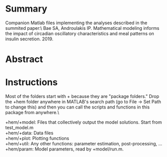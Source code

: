 # Summary
Companion Matlab files implementing the analyses described in the summited paper:\\
Bae SA, Androulakis IP. Mathematical modeling informs the impact of circadian oscillatory characteristics and meal patterns on insulin secretion. 2019.

# Abstract

# Instructions
Most of the folders start with + because they are "package folders." Drop the +hem folder anywhere in MATLAB's search path (go to File -> Set Path to change this) and then you can call the scripts and functions in this package from anywhere.\\

+hem/+model: Files that collectively output the model solutions. Start from test_model.m\
+hem/+data: Data files\
+hem/+plot: Plotting functions\
+hem/+util: Any other functions: parameter estimation, post-processing, ...\
+hem/param: Model parameters, read by +model/run.m. 
